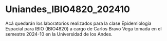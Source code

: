 # Uniandes_IBIO4820_202410

Acá quedarán los laboratorios realizados para la clase Epidemiología Espacial 
para IBIO (IBIO4820) a cargo de Carlos Bravo Vega tomada en el semestre 2024-10
en la Universidad de los Andes.